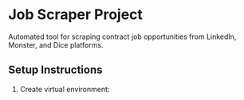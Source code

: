 # Job Scraper Project

Automated tool for scraping contract job opportunities from LinkedIn, Monster, and Dice platforms.

## Setup Instructions

1. Create virtual environment: